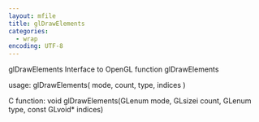 ```yaml
---
layout: mfile
title: glDrawElements
categories:
  - wrap
encoding: UTF-8
---
```


glDrawElements  Interface to OpenGL function glDrawElements

usage:  glDrawElements( mode, count, type, indices )

C function:  void glDrawElements(GLenum mode, GLsizei count, GLenum type, const GLvoid\* indices)